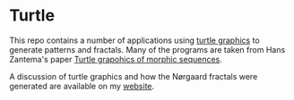 # Turtle

This repo contains a number of applications using [turtle graphics](https://en.wikipedia.org/wiki/Turtle_Geometry) to generate patterns and fractals. Many of the programs are taken from Hans Zantema's paper [Turtle grapohics of morphic sequences](https://www.win.tue.nl/~hzantema/turtle.pdf).

A discussion of turtle graphics and how the Nørgaard fractals were generated are available on my [website](https://www.jonaslindstrom.dk/?p=682).